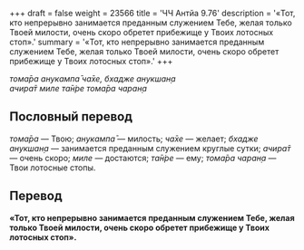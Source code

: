 +++
draft = false
weight = 23566
title = 'ЧЧ Антйа 9.76'
description = '«Тот, кто непрерывно занимается преданным служением Тебе, желая только Твоей милости, очень скоро обретет прибежище у Твоих лотосных стоп».'
summary = '«Тот, кто непрерывно занимается преданным служением Тебе, желая только Твоей милости, очень скоро обретет прибежище у Твоих лотосных стоп».'
+++

_тома̄ра анукампа̄ ча̄хе, бхадже анукшан̣а  
ачира̄т миле та̄н̇ре тома̄ра чаран̣а_

## Пословный перевод

_тома̄ра_ — Твою; _анукампа̄_ — милость; _ча̄хе_ — желает; _бхадже_ _анукшан̣а_ — занимается преданным служением круглые сутки; _ачира̄т_ — очень скоро; _миле_ — достаются; _та̄н̇ре_ — ему; _тома̄ра_ _чаран̣а_ — Твои лотосные стопы.

## Перевод

**«Тот, кто непрерывно занимается преданным служением Тебе, желая только Твоей милости, очень скоро обретет прибежище у Твоих лотосных стоп».**

